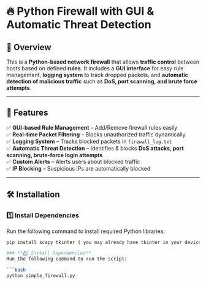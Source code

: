 # 🔥 Python Firewall with GUI & Automatic Threat Detection

## 📌 Overview
This is a **Python-based network firewall** that allows **traffic control** between hosts based on defined **rules**. It includes a **GUI interface** for easy rule management, **logging system** to track dropped packets, and **automatic detection of malicious traffic** such as **DoS, port scanning, and brute force attempts**.

---

## 📂 Features
✅ **GUI-based Rule Management** – Add/Remove firewall rules easily  
✅ **Real-time Packet Filtering** – Blocks unauthorized traffic dynamically  
✅ **Logging System** – Tracks blocked packets in `firewall_log.txt`  
✅ **Automatic Threat Detection** – Identifies & blocks **DoS attacks, port scanning, brute-force login attempts**  
✅ **Custom Alerts** – Alerts users about blocked traffic  
✅ **IP Blocking** – Suspicious IPs are automatically blocked  

---

## 🛠️ Installation

### **1️⃣ Install Dependencies**
Run the following command to install required Python libraries:

```bash
pip install scapy tkinter ( you may already have tkinter in your device)

### **1️⃣ Install Dependencies**
Run the following command to run the script:

```bash
python simple_firewall.py
